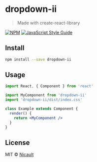 # dropdown-ii

> Made with create-react-library

[![NPM](https://img.shields.io/npm/v/dropdown-ii.svg)](https://www.npmjs.com/package/dropdown-ii) [![JavaScript Style Guide](https://img.shields.io/badge/code_style-standard-brightgreen.svg)](https://standardjs.com)

## Install

```bash
npm install --save dropdown-ii
```

## Usage

```jsx
import React, { Component } from 'react'

import MyComponent from 'dropdown-ii'
import 'dropdown-ii/dist/index.css'

class Example extends Component {
  render() {
    return <MyComponent />
  }
}
```

## License

MIT © [Nicault](https://github.com/Nicault)
